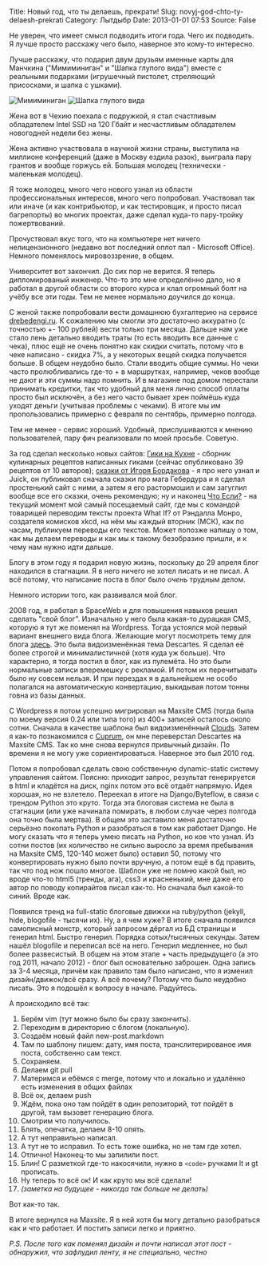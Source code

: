 Title: Новый год, что ты делаешь, прекрати!
Slug: novyj-god-chto-ty-delaesh-prekrati
Category: Лытдыбр
Date: 2013-01-01 07:53
Source: False

Не уверен, что имеет смысл подводить итоги года. Чего их подводить. Я лучше просто расскажу чего было, наверное это кому-то интересно.

Лучше расскажу, что подарил двум друзьям именные карты для Манчкина ("Мимиминиган" и "Шапка глупого вида") вместе с реальными подарками (игрушечный пистолет, стреляющий присосками, и шапка с ушками).

![Мимиминиган](//libc6.org/uploads/2012/12/31/mimiminigun.png)
![Шапка глупого вида](//libc6.org/uploads/2012/12/31/silly-hat.png)


Жена вот в Чехию поехала с подружкой, я стал счастливым обладателем Intel SSD на 120 Гбайт и несчастливым обладателем новогодней недели без жены.

Жена активно участвовала в научной жизни страны, выступила на миллионе конференций (даже в Москву ездила разок), выиграла пару грантов и вообще горжусь ей. Большая молодец (технически - маленькая молодец).

Я тоже молодец, много чего нового узнал из области профессиональных интересов, много чего попробовал. Участвовал так или иначе (и как контрибьютор, и как тестировщик, и просто писал багрепорты) во многих проектах, даже сделал куда-то пару-тройку пожертвований.

Прочуствовал вкус того, что на компьютере нет ничего нелицензионного (недавно вот последний оплот пал - Microsoft Office). Немного поменялось мировоззрение, в общем.

Университет вот закончил. До сих пор не верится. Я теперь дипломированый инженер. Что-то это мне определённо дало, но я работал в другой области со второго курса и клал огромный болт на учёбу все эти годы. Тем не менее нормально доучился до конца. 

С женой также попробовали вести домашнюю бухгалтерию на сервисе [drebedengi.ru](https://drebedengi.ru). К сожалению мы смогли это достаточно аккуратно (с точностью +- 100 рублей) вести только три месяца. Дальше нам уже стало лень детально вводить траты (то есть вводить все данные с чека), плюс ещё не очень понятно как скидки считать, потому что в чеке написано - скидка 7%, а у некоторых вещей скидка получается больше. В общем неудобно было. Стали вводить общие суммы. Но чеки часто пролюбливались где-то + в маршрутках, например, чеков вообще не дают и эти суммы надо помнить. И в магазине под домом перестали принимать кредитки, так что удобный для меня лично способ оплаты просто был исключён, а без него часто бывает хрен поймёшь куда уходят деньги (учитывая проблемы с чеками). В итоге мы им пропользовались примерно с февраля по сентябрь, примерно полгода.

Тем не менее - сервис хороший. Удобный, прислушиваются к мнению пользователей, пару фич реализовали по моей просьбе. Советую.

За год сделал несколько новых сайтов: [Гики на Кухне](http://cooking-geeks.ru/) - сборник кулинарных рецептов написанных гиками (сейчас опубликовано 39 рецептов от 10 авторов); [сказки от Игоря Бордакова](http://bordakov.ru/) - я про него узнал и Juick, он публиковал сначала сказки про мага Гебердура и я сделал простенький сайт с ними, а затем я его растормошил и сам загуглил вообще все его сказки, очень рекомендую; ну и наконец [Что Если?](http://chtoes.li) - на текущий момент мой самый посещаемый сайт, где мы с командой товарищей переводим тексты проекта What If? от Рэндалла Монро, создателя комисков xkcd, на нём мы каждый вторник (МСК), как по часам, публикуем переводы его текстов. Может попозже напишу о том, как мы делаем переводы и как мы к такому безобразию пришли, и к чему нам нужно идти дальше.

Блогу в этом году я подарил новую жизнь, поскольку до 29 апреля блог находился в стагнации. Я в него ничего не хотел писать и не писал. А всё потому, что написание поста в блог было _очень_ трудным делом. 

Немного истории того, как развивался мой блог. 

2008 год, я работал в SpaceWeb и для повышения навыков решил сделать "свой блог". Изначально у него была какая-то дурацкая CMS, которую я тут же поменял на Wordpress. Тогда устоялся мой первый вариант внешнего вида блога. Желающие могут посмотреть тему для блога [здесь](http://wordpress.org/extend/themes/descartes). Это была видоизменённая тема Descartes. Я сделал её более строгой и минималистичной (хотя куда уж больше). Что характерно, я тогда постил в блог, как из пулемёта. Но это были нормальные записи вперемешку с рекламой. И потом их перечитывать было ну совсем нельзя. И при перездах я в дальнейшем не особо полагался на автоматическую конвертацию, выкидывая потом тонны говна из базы данных. 

С Wordpress я потом успешно мигрировал на Maxsite CMS (тогда была по моему версия 0.24 или типа того) из 400+ записей осталось около сотни. Сначала в качестве шаблона был видоизменённый [Clouds](http://alexanderschilling.net/themes/view/4). Затем я как-то познакомился с [Cuprum](http://cuprum.name/), он мне переверстал Descartes на Maxsite CMS. Так ко мне снова вернулся привычный дизайн. По времени я не могу уже сориентироваться. Наверное это был 2010 год.

Потом я попробовал сделать свою собственную dynamic-static систему управления сайтом. Поясню: приходит запрос, результат генерируется в html и кладётся на диск, nginx потом это всё отдаёт напрямую. Идея хорошая, но не взлетело. Переехал в итоге на Django/Byteflow, в связи с трендом Python это круто. Тогда эта блоговая система не была в стагнации (или уже начинала помирать, в любом случае через полгода она точно была мертва). В общем это заставило меня достаточно серьёзно покопать Python и разобраться в том как работает Django. Не могу сказать что я теперь умею писать на Python, но кое что узнал. Из сотни постов (их количество не сильно выросло за время пребывания на Maxsite CMS, 120-140 может было) оставил 50, потому что конвертировать нужно было почти вручную, а потом ещё в бд править, так что под нож пошло многое. Шаблон уже не помню какой был, но вроде что-то html5 (тренды, ага), css3 и красненький, мне даже его автор по поводу копирайтов писал как-то. Но сначала был какой-то синий. Вроде как.

Появился тренд на full-static блоговые движки на ruby/python (jekyll, hide, blogofile - тысячи их). Ну, а я чем хуже? В итоге сначала появился самописный монстр, который запросом дёргал из БД страницы и генерил html. Быстро генерил. Порядка сотых/тысячных секунды. Затем нашёл blogofile и переписал всё на него. Генерил медленнее, но был более развесистый. В общем на этом этапе + часть предыдущего (а это год 2011, начало 2012) - блог был основательно заброшен. Одна запись за 3-4 месяца, причём как правило там было написано, что я изменил дизайн/движок/всё сразу. А всё почему? Потому что было неудобно писать. Это я подошёл к вопросу в начале. Радуйтесь.

А происходило всё так:

1. Берём vim (тут можно было бы сразу закончить).
2. Переходим в директорию с блогом (локальную).
3. Создаём новый файл new-post.markdown
4. Там по шаблону пишем: дату, имя поста, транслитерированое имя поста, собственно сам текст.
5. Сохраняем.
6. Делаем git pull
7. Материмся и ебёмся с merge, потому что и локально и удалённо есть изменения в общих файлах
8. Всё ок, делаем push
9. Ждём, пока оно там пойдёт в один репозиторий, тот пойдёт в другой, там вызовет генерацию блога.
10. Смотрим что получилось.
11. Блять, опечатка, делаем 8-10 опять.
12. А тут неправильно написал.
13. А тут не то исправил. То есть тоже ошибка, но не там где хотел.
14. Отлично! Наконец-то мы запилили пост.
15. Блин! С разметкой где-то накосячили, нужно в `<code>` ручками lt и gt прописать.
16. Ну теперь то всё ок! И как круто мы всё сделали!
17. _(заметка на будущее - никогда так больше не делать)_

Вот как-то так.

В итоге вернулся на Maxsite. Я в ней хотя бы могу детально разобраться как и что работает. И постить записи легко и приятно.

_P.S. После того как поменял дизайн и почти написал этот пост - обнаружил, что зафлудил ленту, я не специально, честно_
